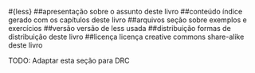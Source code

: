 #{less}
##apresentação
sobre o assunto deste livro
##conteúdo
índice gerado com os capítulos deste livro
##arquivos
seção sobre exemplos e exercícios
##versão
versão de less usada
##distribuição
formas de distribuição deste livro
##licença
licença creative commons share-alike deste livro


TODO: Adaptar esta seção para DRC